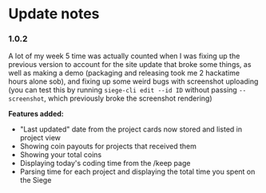 
# Update notes

### 1.0.2

A lot of my week 5 time was actually counted when I was fixing up the previous version to account for the site update that broke some things, as well as making a demo (packaging and releasing took me 2 hackatime hours alone sob), and fixing up some weird bugs with screenshot uploading (you can test this by running `siege-cli edit --id ID` without passing `--screenshot`, which previously broke the screenshot rendering)

**Features added:**

- "Last updated" date from the project cards now stored and listed in project view
- Showing coin payouts for projects that received them
- Showing your total coins
- Displaying today's coding time from the /keep page
- Parsing time for each project and displaying the total time you spent on the Siege